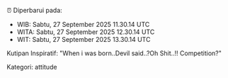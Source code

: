⏰ Diperbarui pada:
- WIB: Sabtu, 27 September 2025 11.30.14 UTC
- WITA: Sabtu, 27 September 2025 12.30.14 UTC
- WIT: Sabtu, 27 September 2025 13.30.14 UTC

Kutipan Inspiratif:
"When i was born..Devil said..?Oh Shit..!! Competition?"


Kategori: attitude

